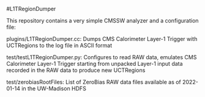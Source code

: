 #L1TRegionDumper

This repository contains a very simple CMSSW analyzer and a configuration file:

plugins/L1TRegionDumper.cc: Dumps CMS Calorimeter Layer-1 Trigger with UCTRegions to the log file in ASCII format

test/testL1TRegionDumper.py: Configures to read RAW data, emulates CMS Calorimeter Layer-1 Trigger starting from unpacked Layer-1 input data recorded in the RAW data to produce new UCTRegions

test/zerobiasRootFiles: List of ZeroBias RAW data files available as of 2022-01-14 in the UW-Madison HDFS
